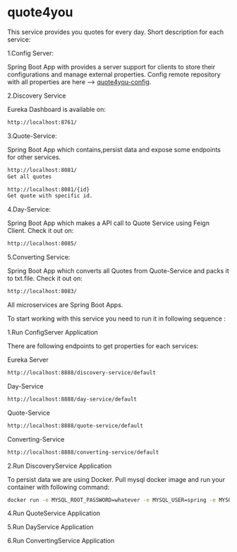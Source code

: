 # quote4you

This service provides you quotes for every day.
Short description for each service:

1.Config Server: 

Spring Boot App with  provides a server support for clients  to store their configurations and manage external properties.
Config remote repository with all properties are here --> [quote4you-config](https://github.com/Nadja7/quote4you-config/).

2.Discovery Service

Eureka Dashboard is available on:

```bash
http://localhost:8761/
```

3.Quote-Service:

Spring Boot App which contains,persist  data and expose some endpoints for other services.
```bash
http://localhost:8081/
Get all quotes
```
```bash
http://localhost:8081/{id}
Get quote with specific id.
```
 
4.Day-Service:

Spring Boot App which makes a API call to Quote Service using Feign Client. 
Check it out on:
```bash
http://localhost:8085/
```
5.Converting Service:

Spring Boot App which converts all Quotes from Quote-Service and packs it to txt.file.
Check it out on:
```bash
http://localhost:8083/
```

All microservices are Spring Boot Apps. 

To start working with this service you need to run it in following sequence :


1.Run ConfigServer Application 

There are following endpoints to get properties for each services:

Eureka Server

```bash
http://localhost:8888/discovery-service/default
```

Day-Service

```bash
http://localhost:8888/day-service/default
```

Quote-Service

```bash
http://localhost:8888/quote-service/default
```

Converting-Service

```bash
http://localhost:8888/converting-service/default
```


2.Run DiscoveryService Application

To persist data we are using Docker.
Pull mysql docker image and run your container with following command:

```bash
docker run -e MYSQL_ROOT_PASSWORD=whatever -e MYSQL_USER=spring -e MYSQL_PASSWORD=whatever -e MYSQL_DATABASE=QuoteDb  --name mysql --publish 3306:3306 mysql
```

4.Run QuoteService Application

5.Run DayService Application

6.Run ConvertingService Application
